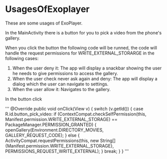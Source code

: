 # UsagesOfExoplayer
These are some usages of ExoPlayer.

In the MainActivity there is a button for you to pick a video from the phone's gallery.

When you click the button the following code will be runned, the code will handle the request permissions for WRITE_EXTERNAL_STORARGE in the following cases:

1. When the user deny it: The app will display a snackbar showing the user he needs to give permissions to access the gallery.
2. When the user check never ask again and deny: The app will display a dialog which the user can navigate to settings.
3. When the user allow it: Navigates to the gallery.

In the button click


'''
@Override
    public void onClick(View v) {
        switch (v.getId()) {
            case R.id.button_pick_video:
                if (ContextCompat.checkSelfPermission(this, Manifest.permission.WRITE_EXTERNAL_STORAGE)
                        == PackageManager.PERMISSION_GRANTED) {
                    openGallery(Environment.DIRECTORY_MOVIES, GALLERY_REQUEST_CODE);
                } else {
                    ActivityCompat.requestPermissions(this,
                            new String[]{Manifest.permission.WRITE_EXTERNAL_STORAGE}, PERMISSIONS_REQUEST_WRITE_EXTERNAL);
                }
                break;
        }
    }
'''
